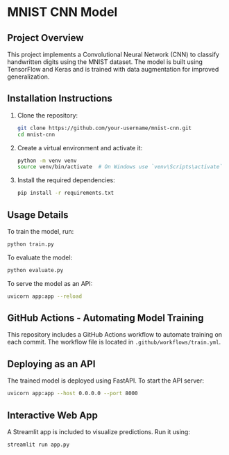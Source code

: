 # MNIST CNN Model

## Project Overview
This project implements a Convolutional Neural Network (CNN) to classify handwritten digits using the MNIST dataset. The model is built using TensorFlow and Keras and is trained with data augmentation for improved generalization.

## Installation Instructions
1. Clone the repository:
   ```sh
   git clone https://github.com/your-username/mnist-cnn.git
   cd mnist-cnn
   ```
2. Create a virtual environment and activate it:
   ```sh
   python -m venv venv
   source venv/bin/activate  # On Windows use `venv\Scripts\activate`
   ```
3. Install the required dependencies:
   ```sh
   pip install -r requirements.txt
   ```

## Usage Details
To train the model, run:
```sh
python train.py
```
To evaluate the model:
```sh
python evaluate.py
```
To serve the model as an API:
```sh
uvicorn app:app --reload
```

## GitHub Actions - Automating Model Training
This repository includes a GitHub Actions workflow to automate training on each commit. The workflow file is located in `.github/workflows/train.yml`.

## Deploying as an API
The trained model is deployed using FastAPI. To start the API server:
```sh
uvicorn app:app --host 0.0.0.0 --port 8000
```

## Interactive Web App
A Streamlit app is included to visualize predictions. Run it using:
```sh
streamlit run app.py
```

